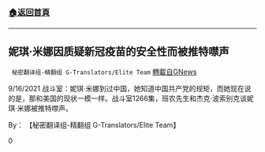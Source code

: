 ###  [:house:返回首頁](https://github.com/ourhimalayas/txt)
---


## 妮琪·米娜因质疑新冠疫苗的安全性而被推特噤声
` 秘密翻译组-精翻组 G-Translators/Elite Team` [轉載自GNews](https://gnews.org/zh-hans/1542544/)

9/16/2021 战斗室：妮琪·米娜到过中国，她知道中国共产党的规矩，而她现在说的是，那和美国的现状一模一样。战斗室1266集，班农先生和杰克·波索别克谈妮琪·米娜被推特噤声。

By： 【秘密翻译组-精翻组 G-Translators/Elite Team】

0
